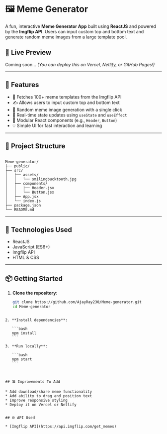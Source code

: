
# 🖼️ Meme Generator

A fun, interactive **Meme Generator App** built using **ReactJS** and powered by the **Imgflip API**. Users can input custom top and bottom text and generate random meme images from a large template pool.

## 🚀 Live Preview

Coming soon... *(You can deploy this on Vercel, Netlify, or GitHub Pages!)*

---

## 📸 Features

- 🔀 Fetches 100+ meme templates from the Imgflip API
- ✍️ Allows users to input custom top and bottom text
- 🎲 Random meme image generation with a single click
- 🎯 Real-time state updates using `useState` and `useEffect`
- 🧩 Modular React components (e.g., `Header`, `Button`)
- 💡 Simple UI for fast interaction and learning

---

## 📂 Project Structure

```

Meme-generator/
├── public/
├── src/
│   ├── assets/
│   │   └── smilingbucktooth.jpg
│   ├── components/
│   │   ├── Header.jsx
│   │   └── Button.jsx
│   ├── App.jsx
│   └── index.js
├── package.json
└── README.md

````

---

## 🧪 Technologies Used

- ReactJS
- JavaScript (ES6+)
- Imgflip API
- HTML & CSS

---

## 📦 Getting Started

1. **Clone the repository**:
   ```bash
   git clone https://github.com/AjayRay230/Meme-generator.git
   cd Meme-generator
````

2. **Install dependencies**:

   ```bash
   npm install
   ```

3. **Run locally**:

   ```bash
   npm start
   ```



## 🛠️ Improvements To Add

* Add download/share meme functionality
* Add ability to drag and position text
* Improve responsive styling
* Deploy it on Vercel or Netlify


## 🌐 API Used

* [Imgflip API](https://api.imgflip.com/get_memes)

